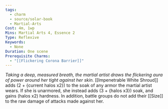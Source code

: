 ```yaml
---
tags:
  - charm
  - source/solar-book
  - Martial-Arts
Cost: 4m, 1wp
Mins: Martial Arts 4, Essence 2
Type: Reflexive
Keywords:
  - None
Duration: One scene
Prerequisite Charms:
  - "[[Flickering Corona Barrier]]"
---
```

*Taking a deep, measured breath, the martial artist draws the flickering aura of power around her tight against her skin.*
[[Impenetrable White Shroud]] adds (2 + {current halos x2}) to the soak of any armor the martial artist wears. If she is unarmored, she instead adds (3 + {halos x3}) soak, and gains (halos x2) hardness. In addition, battle groups do not add their [[Size]] to the raw damage of attacks made against her.
